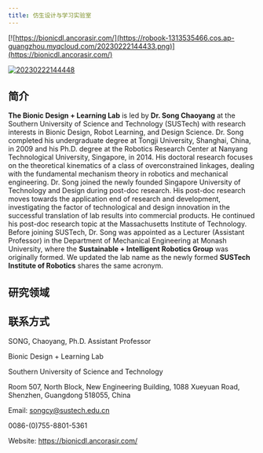 ```yaml
---
title: 仿生设计与学习实验室
---
```


[![https://bionicdl.ancorasir.com/](https://robook-1313535466.cos.ap-guangzhou.myqcloud.com/20230222144433.png)](https://bionicdl.ancorasir.com/)

[![20230222144448](https://robook-1313535466.cos.ap-guangzhou.myqcloud.com/20230222144448.png)](https://maindl.ancorasir.com/)

## 简介

**The Bionic Design + Learning Lab** is led by **Dr. Song Chaoyang** at the Southern University of Science and Technology (SUSTech) with research interests in Bionic Design, Robot Learning, and Design Science. Dr. Song completed his undergraduate degree at Tongji University, Shanghai, China, in 2009 and his Ph.D. degree at the Robotics Research Center at Nanyang Technological University, Singapore, in 2014. His doctoral research focuses on the theoretical kinematics of a class of overconstrained linkages, dealing with the fundamental mechanism theory in robotics and mechanical engineering. Dr. Song joined the newly founded Singapore University of Technology and Design during post-doc research. His post-doc research moves towards the application end of research and development, investigating the factor of technological and design innovation in the successful translation of lab results into commercial products. He continued his post-doc research topic at the Massachusetts Institute of Technology. Before joining SUSTech, Dr. Song was appointed as a Lecturer (Assistant Professor) in the Department of Mechanical Engineering at Monash University, where the **Sustainable + Intelligent Robotics Group** was originally formed. We updated the lab name as the newly formed **SUSTech Institute of Robotics** shares the same acronym.

## 研究领域



## 联系方式

SONG, Chaoyang, Ph.D. Assistant Professor

Bionic Design + Learning Lab

Southern University of Science and Technology

Room 507, North Block, New Engineering Building,
1088 Xueyuan Road, Shenzhen, Guangdong 518055, China

Email: songcy@sustech.edu.cn

0086-(0)755-8801-5361

Website: <https://bionicdl.ancorasir.com/>